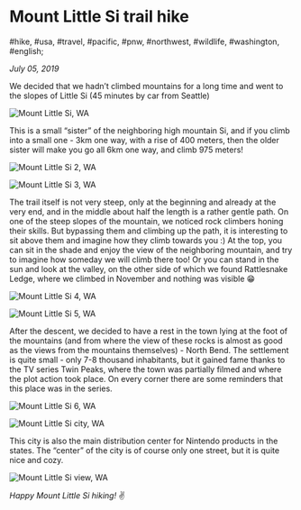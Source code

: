 # Mount Little Si trail hike

#hike, #usa, #travel, #pacific, #pnw, #northwest, #wildlife, #washington, #english;

_July 05, 2019_

We decided that we hadn’t climbed mountains for a long time and went to the slopes of Little Si (45 minutes by car from Seattle)

![Mount Little Si, WA](/images/mount-little-si-trail-hike/1.jpg "Mount Little Si, WA")

This is a small “sister” of the neighboring high mountain Si, and if you climb into a small one - 3km one way, with a rise of 400 meters, then the older sister will make you go all 6km one way, and climb 975 meters!

![Mount Little Si 2, WA](/images/mount-little-si-trail-hike/2.jpg "Mount Little Si 2, WA")

![Mount Little Si 3, WA](/images/mount-little-si-trail-hike/3.jpg "Mount Little Si 3, WA")

The trail itself is not very steep, only at the beginning and already at the very end, and in the middle about half the length is a rather gentle path. On one of the steep slopes of the mountain, we noticed rock climbers honing their skills. But bypassing them and climbing up the path, it is interesting to sit above them and imagine how they climb towards you :) At the top, you can sit in the shade and enjoy the view of the neighboring mountain, and try to imagine how someday we will climb there too! Or you can stand in the sun and look at the valley, on the other side of which we found Rattlesnake Ledge, where we climbed in November and nothing was visible 😁

![Mount Little Si 4, WA](/images/mount-little-si-trail-hike/4.jpg "Mount Little Si 4, WA")

![Mount Little Si 5, WA](/images/mount-little-si-trail-hike/5.jpg "Mount Little Si 5, WA")

After the descent, we decided to have a rest in the town lying at the foot of the mountains (and from where the view of these rocks is almost as good as the views from the mountains themselves) - North Bend. The settlement is quite small - only 7-8 thousand inhabitants, but it gained fame thanks to the TV series Twin Peaks, where the town was partially filmed and where the plot action took place. On every corner there are some reminders that this place was in the series.

![Mount Little Si 6, WA](/images/mount-little-si-trail-hike/6.jpg "Mount Little Si 6, WA")

![Mount Little Si city, WA](/images/mount-little-si-trail-hike/7.jpg "Mount Little Si city, WA")

This city is also the main distribution center for Nintendo products in the states. The “center” of the city is of course only one street, but it is quite nice and cozy.

![Mount Little Si view, WA](/images/mount-little-si-trail-hike/8.jpg "Mount Little Si view, WA")

_Happy Mount Little Si hiking!_ :v:
